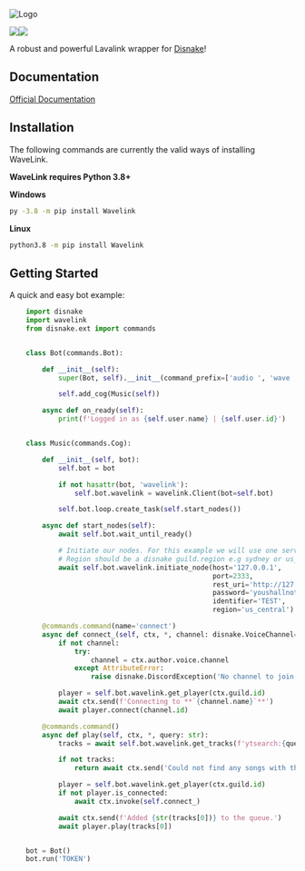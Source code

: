 ![Logo](https://raw.githubusercontent.com/PythonistaGuild/Wavelink/master/logo.png)

<img src=https://img.shields.io/badge/Python-3.8%20%7C%203.8-blue.svg><img src=https://img.shields.io/github/license/EvieePy/Wavelink.svg>

A robust and powerful Lavalink wrapper for [Disnake](https://github.com/EQUENOS/disnake)!

## Documentation
[Official Documentation](https://wavelink.readthedocs.io/en/latest/wavelink.html)

## Installation
The following commands are currently the valid ways of installing WaveLink.

**WaveLink requires Python 3.8+**

**Windows**

```sh
py -3.8 -m pip install Wavelink
```

**Linux**

```sh
python3.8 -m pip install Wavelink
```

## Getting Started

A quick and easy bot example:

```py
    import disnake
    import wavelink
    from disnake.ext import commands


    class Bot(commands.Bot):

        def __init__(self):
            super(Bot, self).__init__(command_prefix=['audio ', 'wave ','aw '])

            self.add_cog(Music(self))

        async def on_ready(self):
            print(f'Logged in as {self.user.name} | {self.user.id}')


    class Music(commands.Cog):

        def __init__(self, bot):
            self.bot = bot

            if not hasattr(bot, 'wavelink'):
                self.bot.wavelink = wavelink.Client(bot=self.bot)

            self.bot.loop.create_task(self.start_nodes())

        async def start_nodes(self):
            await self.bot.wait_until_ready()

            # Initiate our nodes. For this example we will use one server.
            # Region should be a disnake guild.region e.g sydney or us_central (Though this is not technically required)
            await self.bot.wavelink.initiate_node(host='127.0.0.1',
                                                  port=2333,
                                                  rest_uri='http://127.0.0.1:2333',
                                                  password='youshallnotpass',
                                                  identifier='TEST',
                                                  region='us_central')

        @commands.command(name='connect')
        async def connect_(self, ctx, *, channel: disnake.VoiceChannel=None):
            if not channel:
                try:
                    channel = ctx.author.voice.channel
                except AttributeError:
                    raise disnake.DiscordException('No channel to join. Please either specify a valid channel or join one.')

            player = self.bot.wavelink.get_player(ctx.guild.id)
            await ctx.send(f'Connecting to **`{channel.name}`**')
            await player.connect(channel.id)

        @commands.command()
        async def play(self, ctx, *, query: str):
            tracks = await self.bot.wavelink.get_tracks(f'ytsearch:{query}')

            if not tracks:
                return await ctx.send('Could not find any songs with that query.')

            player = self.bot.wavelink.get_player(ctx.guild.id)
            if not player.is_connected:
                await ctx.invoke(self.connect_)

            await ctx.send(f'Added {str(tracks[0])} to the queue.')
            await player.play(tracks[0])


    bot = Bot()
    bot.run('TOKEN')
```
